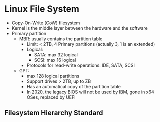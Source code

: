 # Linux File System

- Copy-On-Write (CoW) filesystem
- Kernel is the middle layer between the hardware and the software
- Primary partition
  - MBR: usually contains the partition table
    - Limit: < 2TB, 4 Primary partitions (actually 3, 1 is an extended)
    - Logical:
      - SATA: max 32 logical
      - SCSI: max 16 logical
    - Protocols for read-write operations: IDE, SATA, SCSI
  - GPT:
    - max 128 logical partitions
    - Support drives > 2TB, up to ZB
    - Has an automatical copy of the partition table
    - In 2020, the legacy BIOS will not be used by IBM, gone in x64 OSes, replaced by UEFI
  
## Filesystem Hierarchy Standard

